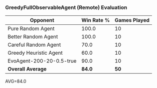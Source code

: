 ### GreedyFullObservableAgent (Remote) Evaluation

| Opponent | Win Rate % | Games Played |
|----------|------------|---------------|
| Pure Random Agent | 100.0 | 10 |
| Better Random Agent | 100.0 | 10 |
| Careful Random Agent | 70.0 | 10 |
| Greedy Heuristic Agent | 60.0 | 10 |
| EvoAgent-200-20-0.5-true | 90.0 | 10 |
| **Overall Average** | **84.0** | **50** |

AVG=84.0

